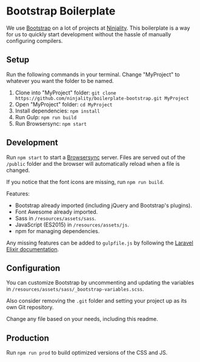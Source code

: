 # Bootstrap Boilerplate

We use [Bootstrap](http://getbootstrap.com/) on a lot of projects at [Ninjality](https://ninjality.com/). This boilerplate is a way for us to quickly start development without the hassle of manually configuring compilers.

## Setup

Run the following commands in your terminal. Change "MyProject" to whatever you want the folder to be named.

1. Clone into "MyProject" folder: `git clone https://github.com/ninjality/boilerplate-bootstrap.git MyProject`
2. Open "MyProject" folder: `cd MyProject`
3. Install dependencies: `npm install`
4. Run Gulp: `npm run build`
5. Run Browsersync: `npm start`

## Development

Run `npm start` to start a [Browsersync](https://www.browsersync.io/) server. Files are served out of the `/public` folder and the browser will automatically reload when a file is changed.

If you notice that the font icons are missing, run `npm run build`.

Features:
- Bootstrap already imported (including jQuery and Bootstrap's plugins).
- Font Awesome already imported.
- Sass in `/resources/assets/sass`.
- JavaScript (ES2015) in `/resources/assets/js`.
- npm for managing dependencies.

Any missing features can be added to `gulpfile.js` by following the [Laravel Elixir documentation](https://laravel.com/docs/5.2/elixir).

## Configuration

You can customize Bootstrap by uncommenting and updating the variables in  `/resources/assets/sass/_bootstrap-variables.scss`.

Also consider removing the `.git` folder and setting your project up as its own Git repository.

Change any file based on your needs, including this readme.

## Production

Run `npm run prod` to build optimized versions of the CSS and JS.
